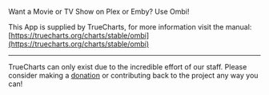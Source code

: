 Want a Movie or TV Show on Plex or Emby? Use Ombi!

This App is supplied by TrueCharts, for more information visit the manual: [https://truecharts.org/charts/stable/ombi](https://truecharts.org/charts/stable/ombi)

---

TrueCharts can only exist due to the incredible effort of our staff.
Please consider making a [donation](https://truecharts.org/about/sponsor) or contributing back to the project any way you can!
